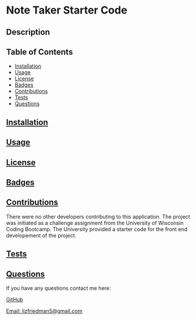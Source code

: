 # Note Taker Starter Code

## Description

 ## Table of Contents
  * [Installation](#installation)
  * [Usage](#usage)
  * [License](#license)
  * [Badges](#badges)
  * [Contributions](#contributions)
  * [Tests](#tests)
  * [Questions](#questions)

## [Installation](#Table-of-Contents)

## [Usage](#table-of-contents)

## [License](#table-of-contents)

## [Badges](#table-of-contents)


## [Contributions](#table-of-contents)
There were no other developers contributing to this application. The project was initiated as a challenge assignment from the University of Wisconsin Coding Bootcamp. The University provided a starter code for the front end developement of the project.

## [Tests](#table-of-contents)

## [Questions](#Table-of-Contents)
If you have any questions contact me here:

  [GitHub](https://github.com/lizf57)
  
  [Email: lizfriedman5@gmail.com](mailto:lizfriedman5@gmail.com)

